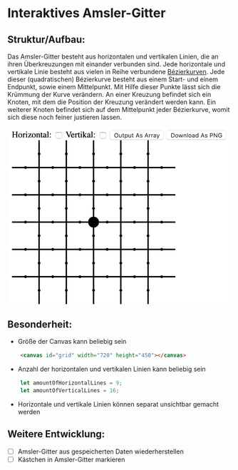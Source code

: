 # Interaktives Amsler-Gitter


## Struktur/Aufbau:
Das Amsler-Gitter besteht aus horizontalen und vertikalen Linien, die an ihren Überkreuzungen mit einander verbunden sind.
Jede horizontale und vertikale Linie besteht aus vielen in Reihe verbundene [Bézierkurven](https://de.m.wikipedia.org/wiki/Bézierkurve). 
Jede dieser (quadratischen) Bézierkurve besteht aus einem Start- und einem Endpunkt, sowie einem Mittelpunkt. Mit Hilfe dieser Punkte lässt sich die Krümmung der Kurve verändern. 
An einer Kreuzung befindet sich ein Knoten, mit dem die Position der Kreuzung verändert werden kann. Ein weiterer Knoten befindet sich auf dem Mittelpunkt jeder Bézierkurve, womit sich diese noch feiner justieren lassen. 

![Amsler-Grid](grid.png)

## Besonderheit:
* Größe der Canvas kann beliebig sein    
```html 
    <canvas id="grid" width="720" height="450"></canvas>
```
* Anzahl der horizontalen und vertikalen Linien kann beliebig sein
```javascript
    let amountOfHorizontalLines = 9;
    let amountOfVerticalLines = 16;
```
* Horizontale und vertikale Linien können separat unsichtbar gemacht werden

## Weitere Entwicklung:
- [ ] Amsler-Gitter aus gespeicherten Daten wiederherstellen
- [ ] Kästchen in Amsler-Gitter markieren